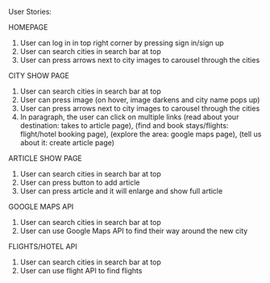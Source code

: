 User Stories:

HOMEPAGE
1. User can log in in top right corner by pressing sign in/sign up
2. User can search cities in search bar at top 
3. User can press arrows next to city images to carousel through the cities

CITY SHOW PAGE
1. User can search cities in search bar at top
2. User can press image (on hover, image darkens and city name pops up)
3. User can press arrows next to city images to carousel through the cities
4. In paragraph, the user can click on multiple links (read about your destination: takes to article page), (find and book stays/flights: flight/hotel booking page), (explore the area: google maps page), (tell us about it: create article page)

ARTICLE SHOW PAGE
1. User can search cities in search bar at top
2. User can press button to add article
3. User can press article and it will enlarge and show full article

GOOGLE MAPS API
1. User can search cities in search bar at top
2. User can use Google Maps API to find their way around the new city

FLIGHTS/HOTEL API
1. User can search cities in search bar at top
2. User can use flight API to find flights

